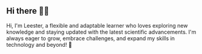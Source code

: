 ## Hi there 👾👋

Hi, I'm Leester, a flexible and adaptable learner who loves exploring new knowledge and staying updated with the latest scientific advancements. I'm always eager to grow, embrace challenges, and expand my skills in technology and beyond! 🚀


